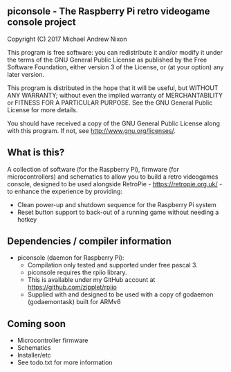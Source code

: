 ## piconsole - The Raspberry Pi retro videogame console project

  Copyright (C) 2017  Michael Andrew Nixon

  This program is free software: you can redistribute it and/or modify
  it under the terms of the GNU General Public License as published by
  the Free Software Foundation, either version 3 of the License, or
  (at your option) any later version.

  This program is distributed in the hope that it will be useful,
  but WITHOUT ANY WARRANTY; without even the implied warranty of
  MERCHANTABILITY or FITNESS FOR A PARTICULAR PURPOSE.  See the
  GNU General Public License for more details.

  You should have received a copy of the GNU General Public License
  along with this program.  If not, see <http://www.gnu.org/licenses/>.


## What is this?

A collection of software (for the Raspberry Pi), firmware (for microcontrollers)
and schematics to allow you to build a retro videogames console, designed to be
used alongside RetroPie - https://retropie.org.uk/ - to enhance the experience
by providing:

* Clean power-up and shutdown sequence for the Raspberry Pi system
* Reset button support to back-out of a running game without needing a hotkey


## Dependencies / compiler information

* piconsole (daemon for Raspberry Pi):
  * Compilation only tested and supported under free pascal 3.
  * piconsole requires the rpiio library.
  * This is available under my GitHub account at https://github.com/zipplet/rpiio
  * Supplied with and designed to be used with a copy of godaemon (godaemontask) built for ARMv6


## Coming soon

* Microcontroller firmware
* Schematics
* Installer/etc
* See todo.txt for more information
